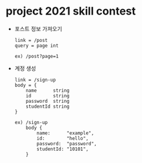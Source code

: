 # project 2021 skill contest

+ 포스트 정보 가져오기
    ```
    link = /post
    query = page int

    ex) /post?page=1
    ```
    
+ 계정 생성
    ```
    link = /sign-up
    body = {
        name      string
	    id        string
	    password  string
	    studentId string
    }
    
    ex) /sign-up
        body {
            name:      "example",
            id:        "hello",
            password:  "password",
            studentId: "10101",
        }
    ```